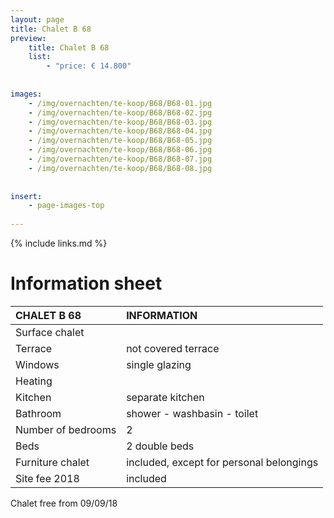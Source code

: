 ```yaml
---
layout: page
title: Chalet B 68
preview: 
    title: Chalet B 68
    list:
        - "price: € 14.800"
        
        
images:
    - /img/overnachten/te-koop/B68/B68-01.jpg
    - /img/overnachten/te-koop/B68/B68-02.jpg
    - /img/overnachten/te-koop/B68/B68-03.jpg
    - /img/overnachten/te-koop/B68/B68-04.jpg
    - /img/overnachten/te-koop/B68/B68-05.jpg
    - /img/overnachten/te-koop/B68/B68-06.jpg
    - /img/overnachten/te-koop/B68/B68-07.jpg
    - /img/overnachten/te-koop/B68/B68-08.jpg
    
    
insert:
    - page-images-top
    
---
```


{% include links.md %}



# Information sheet

CHALET B 68                | INFORMATION       | 
:---------------------------|:------------|
Surface chalet          |
Terrace                      |not covered terrace 
Windows                       |single glazing
Heating          |
Kitchen                     |separate kitchen
Bathroom                   |shower - washbasin - toilet
Number of bedrooms         |2
Beds            |2 double beds
Furniture chalet             |included, except for personal belongings
Site fee 2018  |included

Chalet free from 09/09/18
